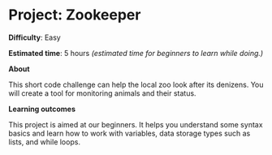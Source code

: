 # Project: Zookeeper

**Difficulty**: Easy

**Estimated time**: 5 hours _(estimated time for beginners to learn while doing.)_

**About**

This short code challenge can help the local zoo look after its denizens. You will create a tool for monitoring animals and their status.

**Learning outcomes**

This project is aimed at our beginners. It helps you understand some syntax basics and learn how to work with variables, data storage types such as lists, and while loops.
